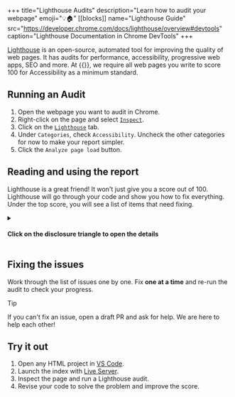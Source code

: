 +++
title="Lighthouse Audits"
description="Learn how to audit your webpage"
emoji="💡🏠"
[[blocks]]
name="Lighthouse Guide"
src="https://developer.chrome.com/docs/lighthouse/overview#devtools"
caption="Lighthouse Documentation in Chrome DevTools"
+++

[Lighthouse](https://developer.chrome.com/docs/lighthouse/overview) is an open-source, automated tool for improving the quality of web pages. It has audits for performance, accessibility, progressive web apps, SEO and more. At {{<our-name>}}, we require all web pages you write to score 100 for Accessibility as a minimum standard.

## Running an Audit

1. Open the webpage you want to audit in Chrome.
2. Right-click on the page and select [`Inspect`](https://developer.chrome.com/docs/devtools/open).
3. Click on the [`Lighthouse`](https://developer.chrome.com/docs/lighthouse/overview#devtools) tab.
4. Under `Categories`, check `Accessibility`. Uncheck the other categories for now to make your report simpler.
5. Click the `Analyze page load` button.

## Reading and using the report

Lighthouse is a great friend! It won't just give you a score out of 100. Lighthouse will go through your code and show you how to fix everything. Under the top score, you will see a list of items that need fixing.

<details>
<summary>

#### Click on the disclosure triangle to open the details

</summary>

Each item will have a description of the problem and why it matters for users. It will identify the exact location of the problem in your code and link you to [a detailed explanation of how to fix it](https://dequeuniversity.com/rules/axe/4.10/color-contrast).

![Lighthouse report](lighthouse-anatomy.png)

</details>

## Fixing the issues

Work through the list of issues one by one. Fix **one at a time** and re-run the audit to check your progress.

> [!TIP]
> If you can't fix an issue, open a draft PR and ask for help. We are here to help each other!

## Try it out

1. Open any HTML project in [VS Code](https://code.visualstudio.com/).
1. Launch the index with [Live Server](https://marketplace.visualstudio.com/items?itemName=ritwickdey.LiveServer).
1. Inspect the page and run a Lighthouse audit.
1. Revise your code to solve the problem and improve the score.
